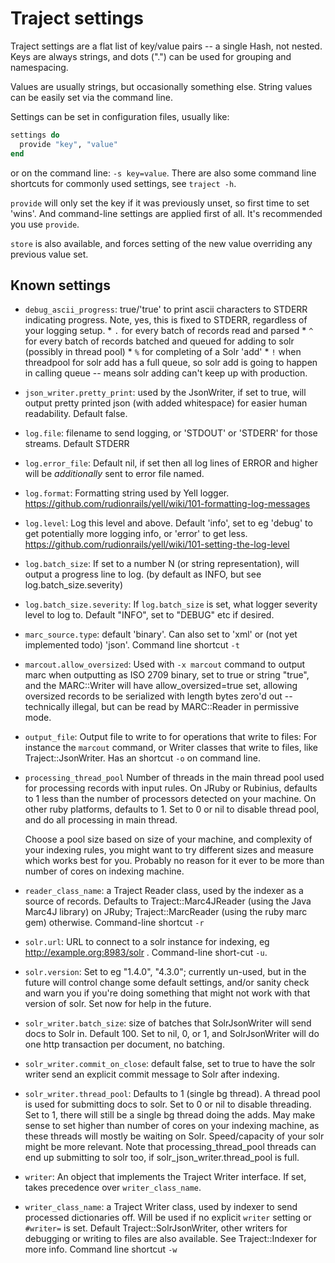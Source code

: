 # Traject settings

Traject settings are a flat list of key/value pairs -- a single
Hash, not nested. Keys are always strings, and dots (".") can be
used for grouping and namespacing.

Values are usually strings, but occasionally something else. String values can be easily
set via the command line.

Settings can be set in configuration files, usually like:

~~~ruby
settings do
  provide "key", "value"
end
~~~~

or on the command line: `-s key=value`.  There are also some command line shortcuts
for commonly used settings, see `traject -h`.

`provide` will only set the key if it was previously unset, so first time to set 'wins'. And command-line
settings are applied first of all. It's recommended you use `provide`.

`store` is also available, and forces setting of the new value overriding any previous value set.

## Known settings

* `debug_ascii_progress`: true/'true' to print ascii characters to STDERR indicating progress. Note,
                          yes, this is fixed to STDERR, regardless of your logging setup.
                          * `.` for every batch of records read and parsed
                          * `^` for every batch of records batched and queued for adding to solr
                                (possibly in thread pool)
                          * `%` for completing of a Solr 'add'
                          * `!` when threadpool for solr add has a full queue, so solr add is
                                going to happen in calling queue -- means solr adding can't
                                keep up with production.

* `json_writer.pretty_print`: used by the JsonWriter, if set to true, will output pretty printed json (with added whitespace) for easier human readability. Default false.

* `log.file`: filename to send logging, or 'STDOUT' or 'STDERR' for those streams. Default STDERR

* `log.error_file`: Default nil, if set then all log lines of ERROR and higher will be _additionally_
                  sent to error file named.

* `log.format`: Formatting string used by Yell logger. https://github.com/rudionrails/yell/wiki/101-formatting-log-messages

* `log.level`:  Log this level and above. Default 'info', set to eg 'debug' to get potentially more logging info,
              or 'error' to get less. https://github.com/rudionrails/yell/wiki/101-setting-the-log-level

* `log.batch_size`: If set to a number N (or string representation), will output a progress line to
   log. (by default as INFO, but see log.batch_size.severity)

* `log.batch_size.severity`: If `log.batch_size` is set, what logger severity level to log to. Default "INFO", set to "DEBUG" etc if desired.

* `marc_source.type`: default 'binary'. Can also set to 'xml' or (not yet implemented todo) 'json'. Command line shortcut `-t`

* `marcout.allow_oversized`: Used with `-x marcout` command to output marc when outputting
     as ISO 2709 binary, set to true or string "true", and the MARC::Writer will have
     allow_oversized=true set, allowing oversized records to be serialized with length
    bytes zero'd out -- technically illegal, but can be read by MARC::Reader in permissive mode.

* `output_file`: Output file to write to for operations that write to files: For instance the `marcout` command,
                 or Writer classes that write to files, like Traject::JsonWriter. Has an shortcut
                 `-o` on command line.

* `processing_thread_pool` Number of threads in the main thread pool used for processing 
   records with input rules. On JRuby or Rubinius, defaults to 1 less than the number of processors detected on your machine. On other ruby platforms, defaults to 1. Set to 0 or nil
   to disable thread pool, and do all processing in main thread. 

   Choose a pool size based on size of your machine, and complexity of your indexing rules, you
   might want to try different sizes and measure which works best for you.
   Probably no reason for it ever to be more than number of cores on indexing machine.


* `reader_class_name`: a Traject Reader class, used by the indexer as a source
    of records.   Defaults to Traject::Marc4JReader (using the Java Marc4J
    library) on JRuby; Traject::MarcReader (using the ruby marc gem) otherwise. 
    Command-line shortcut `-r`

* `solr.url`: URL to connect to a solr instance for indexing, eg http://example.org:8983/solr . Command-line short-cut `-u`.

* `solr.version`: Set to eg "1.4.0", "4.3.0"; currently un-used, but in the future will control
  change some default settings, and/or sanity check and warn you if you're doing something
  that might not work with that version of solr. Set now for help in the future.

* `solr_writer.batch_size`: size of batches that SolrJsonWriter will send docs to Solr in. Default 100. Set to nil,
  0, or 1, and SolrJsonWriter will do one http transaction per document, no batching.

* `solr_writer.commit_on_close`: default false, set to true to have the solr writer send an explicit commit message to Solr after indexing.


* `solr_writer.thread_pool`:       Defaults to 1 (single bg thread). A thread pool is used for submitting docs
                                    to solr. Set to 0 or nil to disable threading. Set to 1,
                                    there will still be a single bg thread doing the adds.
                                    May make sense to set higher than number of cores on your
                                    indexing machine, as these threads will mostly be waiting
                                    on Solr. Speed/capacity of your solr might be more relevant.
                                    Note that processing_thread_pool threads can end up submitting
                                    to solr too, if solr_json_writer.thread_pool is full.

* `writer`: An object that implements the Traject Writer interface. If set, takes precedence
            over `writer_class_name`. 

* `writer_class_name`: a Traject Writer class, used by indexer to send processed dictionaries off. Will be used if no explicit `writer` setting or `#writer=` is set. Default Traject::SolrJsonWriter, other writers for debugging or writing to files are also available. See Traject::Indexer for more info. Command line shortcut `-w`